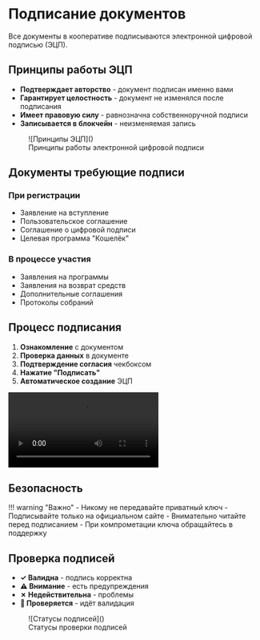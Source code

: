 # Подписание документов

Все документы в кооперативе подписываются электронной цифровой подписью (ЭЦП).

## Принципы работы ЭЦП

- **Подтверждает авторство** - документ подписан именно вами
- **Гарантирует целостность** - документ не изменялся после подписания
- **Имеет правовую силу** - равнозначна собственноручной подписи
- **Записывается в блокчейн** - неизменяемая запись

<figure markdown="span">
  ![Принципы ЭЦП]()<!-- Скриншот: Схема работы цифровой подписи -->
  <figcaption>Принципы работы электронной цифровой подписи</figcaption>
</figure>

## Документы требующие подписи

### При регистрации
- Заявление на вступление
- Пользовательское соглашение  
- Соглашение о цифровой подписи
- Целевая программа "Кошелёк"

### В процессе участия
- Заявления на программы
- Заявления на возврат средств
- Дополнительные соглашения
- Протоколы собраний

## Процесс подписания

1. **Ознакомление** с документом
2. **Проверка данных** в документе
3. **Подтверждение согласия** чекбоксом
4. **Нажатие "Подписать"**
5. **Автоматическое создание** ЭЦП

<video controls>
  <source src="" type="video/mp4"><!-- Видео: Процесс подписания -->
  Пошаговое подписание документа в системе
</video>

## Безопасность

!!! warning "Важно"
    - Никому не передавайте приватный ключ
    - Подписывайте только на официальном сайте
    - Внимательно читайте перед подписанием
    - При компрометации ключа обращайтесь в поддержку

## Проверка подписей

- **✓ Валидна** - подпись корректна
- **⚠ Внимание** - есть предупреждения  
- **✗ Недействительна** - проблемы
- **🔄 Проверяется** - идёт валидация

<figure markdown="span">
  ![Статусы подписей]()<!-- Скриншот: Проверка подписей -->
  <figcaption>Статусы проверки подписей</figcaption>
</figure> 